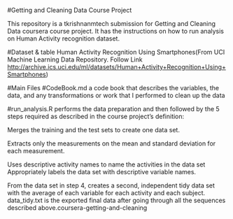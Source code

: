 #Getting and Cleaning Data Course Project  
 
This repository is a tkrishnanmtech submission for Getting and Cleaning Data coursera course project. It has the instructions on how to run analysis on Human Activity recognition dataset.

#Dataset & table
Human Activity Recognition Using Smartphones(From UCI Machine Learning Data Repository. Follow Link http://archive.ics.uci.edu/ml/datasets/Human+Activity+Recognition+Using+Smartphones)

#Main Files
#CodeBook.md a code book that describes the variables, the data, and any transformations or work that I performed to clean up the data

#run_analysis.R performs the data preparation and then followed by the 5 steps required as described in the course project’s definition:

Merges the training and the test sets to create one data set.

Extracts only the measurements on the mean and standard deviation for each measurement.

Uses descriptive activity names to name the activities in the data set Appropriately labels the data set with descriptive variable names.

From the data set in step 4, creates a second, independent tidy data set with the average of each variable for each activity and each subject.
data_tidy.txt is the exported final data after going through all the sequences described above.coursera-getting-and-cleaning
